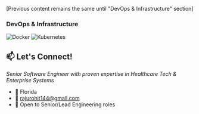 [Previous content remains the same until "DevOps & Infrastructure" section]

### DevOps & Infrastructure
![Docker](https://img.shields.io/badge/docker-%230db7ed.svg?style=for-the-badge&logo=docker&logoColor=white)
![Kubernetes](https://img.shields.io/badge/kubernetes-%23326ce5.svg?style=for-the-badge&logo=kubernetes&logoColor=white)

## 📫 Let's Connect!
*Senior Software Engineer with proven expertise in Healthcare Tech & Enterprise Systems*
- 📍 Florida
- 📧 rajurohit144@gmail.com
- 💼 Open to Senior/Lead Engineering roles